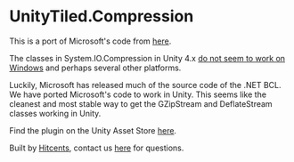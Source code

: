 # UnityTiled.Compression
This is a port of Microsoft's code from [here](https://github.com/Microsoft/referencesource/tree/master/System/sys/system/IO/compression).

The classes in System.IO.Compression in Unity 4.x [do not seem to work on Windows](http://answers.unity3d.com/questions/692250/gzipstream-and-deflatestream-give-entrypointnotfou.html) and perhaps several other platforms.

Luckily, Microsoft has released much of the source code of the .NET BCL. We have ported Microsoft's code to work in Unity. This seems like the cleanest and most stable way to get the GZipStream and DeflateStream classes working in Unity.

Find the plugin on the Unity Asset Store [here](https://www.assetstore.unity3d.com/#!/content/31902).

Built by [Hitcents](http://hitcents.com/), contact us [here](http://hitcents.com/contact) for questions.
